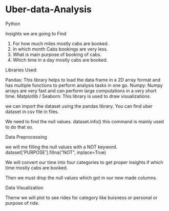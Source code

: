 # Uber-data-Analysis
Python

Insights we are going to Find
1. For how much miles mostly cabs are booked.
2. In which month Cabs bookings are very less.
3. What is main purpose of booking of cabs.
4. Which time in a day mostly cabs are booked.


Libraries Used:

Pandas:  This library helps to load the data frame in a 2D array format and has multiple functions to perform analysis tasks in one go.
Numpy: Numpy arrays are very fast and can perform large computations in a very short time.
Matplotlib / Seaborn: This library is used to draw visualizations.

 we can import the dataset using the pandas library.
 You can find uber dataset  in csv file in files.

 We need to find the null values.
 dataset.info() this command is mainly used to do that so.

 Data Preprocessing

 we will me filling the null values with a NOT keyword.
 dataset['PURPOSE'].fillna("NOT", inplace=True)

 We will convert our time into four categories to get proper insights if which time mostly cabs are booked.

  Then we must drop the null values which got in our new made columns.


  Data Visualization

  Thenw we will plot to see rides for category like buisness or personal
  or purpose of ride.
  

